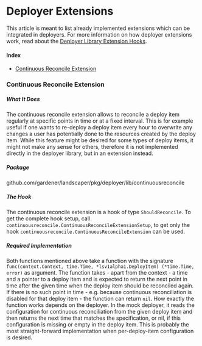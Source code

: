 # Deployer Extensions

This article is meant to list already implemented extensions which can be integrated in deployers. For more information on how deployer extensions work, read about the [Deployer Library Extension Hooks](./dep-lib-extension-hooks.md).

#### Index
- [Continuous Reconcile Extension](#continuous-reconcile-extension)


### Continuous Reconcile Extension

##### What It Does
The continuous reconcile extension allows to reconcile a deploy item regularly at specific points in time or at a fixed interval. This is for example useful if one wants to re-deploy a deploy item every hour to overwrite any changes a user has potentially done to the resources created by the deploy item. While this feature might be desired for some types of deploy items, it might not make any sense for others, therefore it is not implemented directly in the deployer library, but in an extension instead.

##### Package
github.com/gardener/landscaper/pkg/deployer/lib/continuousreconcile

##### The Hook
The continuous reconcile extension is a hook of type `ShouldReconcile`. To get the complete hook setup, call `continuousreconcile.ContinuousReconcileExtensionSetup`, to get only the hook `continuousreconcile.ContinuousReconcileExtension` can be used. 

##### Required Implementation
Both functions mentioned above take a function with the signature `func(context.Context, time.Time, *lsv1alpha1.DeployItem) (*time.Time, error)` as argument. The function takes - apart from the context - a time and a pointer to a deploy item and is expected to return the next point in time after the given time when the deploy item should be reconciled again. If there is no such point in time - e.g. because continuous reconciliation is disabled for that deploy item - the function can return `nil`.
How exactly the function works depends on the deployer. In the mock deployer, it reads the configuration for continuous reconciliation from the given deploy item and then returns the next time that matches the specification, or nil, if this configuration is missing or empty in the deploy item. This is probably the most straight-forward implementation when per-deploy-item configuration is desired.